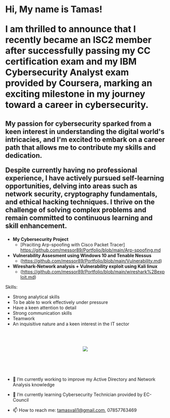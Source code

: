 
<html>
<h1>Hi, My name is  Tamas! 
  
<a>I am thrilled to announce that I recently became an ISC2 member after successfully passing my CC certification exam and my IBM Cybersecurity Analyst exam provided by Coursera, marking an exciting milestone in my journey toward a career in cybersecurity. </a></h1>

<h2>My passion for cybersecurity sparked from a keen interest in understanding the digital world's intricacies, and I'm excited to embark on a career path that allows me to contribute my skills and dedication.


Despite currently having no professional experience, I have actively pursued self-learning opportunities, delving into areas such as network security, cryptography fundamentals, and ethical hacking techniques. I thrive on the challenge of solving complex problems and remain committed to continuous learning and skill enhancement.</h2>
<style>
  body {
  <background-image: url![Cover-Cyber-Security-1-1600x600](https://github.com/messor89/Portfolio/assets/52599741/b8c9d3b0-e698-4ac8-baa1-5ef4bbc659d3);
  background-position: center center;
  background-repeat: no-repeat;
  background-attachment: fixed;
  background-size: cover;
  
  } </style>

- <b> My Cybersecurity Project</b>
  - [Praciting Arp-spoofing with Cisco Packet Tracer] https://github.com/messor89/Portfolio/blob/main/Arp-spoofing.md
- <b>Vulnerability Assesment using Windows 10 and Tenable Nessus</b>
  - (https://github.com/messor89/Portfolio/blob/main/Vulnerability.md) 
- <b>Wireshark-Network analysis + Vulnerability exploit using Kali linux</b>
  - (https://github.com/messor89/Portfolio/blob/main/wireshark%2Bexploit.md)

Skills:

- Strong analytical skills
- To be able to work effectively under pressure
- Have a keen attention to detail
- Strong communication skills
- Teamwork
- An inquisitive nature and a keen interest in the IT sector

<br>
<br>
<p align="center">
  <img src="https://capsule-render.vercel.app/api?text=Hey Everyone!🕹️&animation=fadeIn&type=waving&color=gradient&height=100"/>
</p>
<br>

<br>
<br>











[Linkedin]: www.linkedin.com/in/tamas-vali-a25832149

- 🔭 I’m currently working to improve my Active Directory and Network Analysis knowledge

- 🌱 I’m currently learning Cybersecurity Technician provided by EC-Council

- 📫 How to reach me: tamasvali1@gmail.com, 07857763469

</html>
